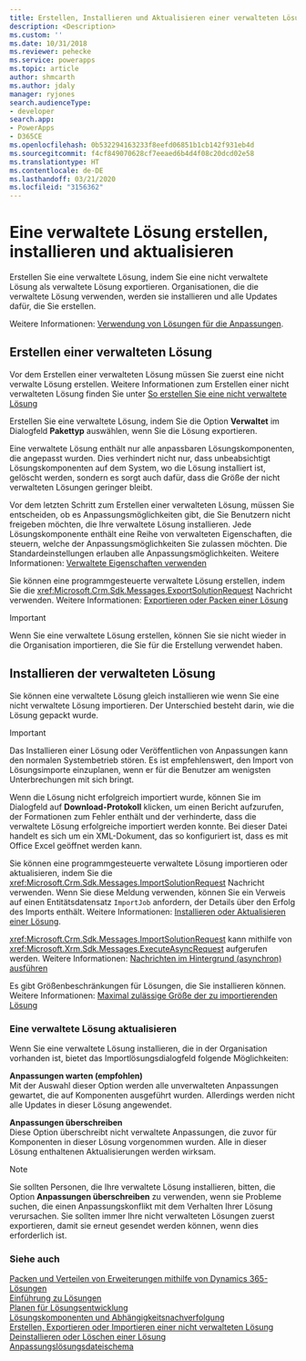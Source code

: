 ```yaml
---
title: Erstellen, Installieren und Aktualisieren einer verwalteten Lösung (Common Data Service) | Microsoft-Dokumentation
description: <Description>
ms.custom: ''
ms.date: 10/31/2018
ms.reviewer: pehecke
ms.service: powerapps
ms.topic: article
author: shmcarth
ms.author: jdaly
manager: ryjones
search.audienceType:
- developer
search.app:
- PowerApps
- D365CE
ms.openlocfilehash: 0b532294163233f8eefd06851b1cb142f931eb4d
ms.sourcegitcommit: f4cf849070628cf7eeaed6b4d4f08c20dcd02e58
ms.translationtype: HT
ms.contentlocale: de-DE
ms.lasthandoff: 03/21/2020
ms.locfileid: "3156362"
---
```

# <a name="create-install-and-update-a-managed-solution"></a>Eine verwaltete Lösung erstellen, installieren und aktualisieren

Erstellen Sie eine verwaltete Lösung, indem Sie eine nicht verwaltete Lösung als verwaltete Lösung exportieren. Organisationen, die die verwaltete Lösung verwenden, werden sie installieren und alle Updates dafür, die Sie erstellen.  
  
 Weitere Informationen: [Verwendung von Lösungen für die Anpassungen](/dynamics365/customer-engagement/customize/use-solutions-for-your-customizations).  
  
<a name="BKMK_CreateManagedSolution"></a>   

## <a name="create-a-managed-solution"></a>Erstellen einer verwalteten Lösung  
 Vor dem Erstellen einer verwalteten Lösung müssen Sie zuerst eine nicht verwalte Lösung erstellen. Weitere Informationen zum Erstellen einer nicht verwalteten Lösung finden Sie unter [So erstellen Sie eine nicht verwaltete Lösung](create-export-import-unmanaged-solution.md#BKMK_CreateUnmanagedSolution)  
  
 Erstellen Sie eine verwaltete Lösung, indem Sie die Option **Verwaltet** im Dialogfeld **Pakettyp** auswählen, wenn Sie die Lösung exportieren.  
  
 Eine verwaltete Lösung enthält nur alle anpassbaren Lösungskomponenten, die angepasst wurden. Dies verhindert nicht nur, dass unbeabsichtigt Lösungskomponenten auf dem System, wo die Lösung installiert ist, gelöscht werden, sondern es sorgt auch dafür, dass die Größe der nicht verwalteten Lösungen geringer bleibt.  
  
 Vor dem letzten Schritt zum Erstellen einer verwalteten Lösung, müssen Sie entscheiden, ob es Anpassungsmöglichkeiten gibt, die Sie Benutzern nicht freigeben möchten, die Ihre verwaltete Lösung installieren. Jede Lösungskomponente enthält eine Reihe von verwalteten Eigenschaften, die steuern, welche der Anpassungsmöglichkeiten Sie zulassen möchten. Die Standardeinstellungen erlauben alle Anpassungsmöglichkeiten. Weitere Informationen: [Verwaltete Eigenschaften verwenden](use-managed-properties.md)  
  
 Sie können eine programmgesteuerte verwaltete Lösung erstellen, indem Sie die <xref:Microsoft.Crm.Sdk.Messages.ExportSolutionRequest> Nachricht verwenden. Weitere Informationen: [Exportieren oder Packen einer Lösung](work-solutions.md#BKMK_ExportPackageSolution)  
  
> [!IMPORTANT]
>  Wenn Sie eine verwaltete Lösung erstellen, können Sie sie nicht wieder in die Organisation importieren, die Sie für die Erstellung verwendet haben.  
  
<a name="BKMK_InstallManagedSolution"></a>   

## <a name="install-a-managed-solution"></a>Installieren der verwalteten Lösung  
 Sie können eine verwaltete Lösung gleich installieren wie wenn Sie eine nicht verwaltete Lösung importieren. Der Unterschied besteht darin, wie die Lösung gepackt wurde.  
  
> [!IMPORTANT]
>  Das Installieren einer Lösung oder Veröffentlichen von Anpassungen kann den normalen Systembetrieb stören. Es ist empfehlenswert, den Import von Lösungsimporte einzuplanen, wenn er für die Benutzer am wenigsten Unterbrechungen mit sich bringt.  
  
 Wenn die Lösung nicht erfolgreich importiert wurde, können Sie im Dialogfeld auf **Download-Protokoll** klicken, um einen Bericht aufzurufen, der Formationen zum Fehler enthält und der verhinderte, dass die verwaltete Lösung erfolgreiche importiert werden konnte. Bei dieser Datei handelt es sich um ein XML-Dokument, das so konfiguriert ist, dass es mit Office Excel geöffnet werden kann.  
  
 Sie können eine programmgesteuerte verwaltete Lösung importieren oder aktualisieren, indem Sie die <xref:Microsoft.Crm.Sdk.Messages.ImportSolutionRequest> Nachricht verwenden. Wenn Sie diese Meldung verwenden, können Sie ein Verweis auf einen Entitätsdatensatz `ImportJob` anfordern, der Details über den Erfolg des Imports enthält. Weitere Informationen: [Installieren oder Aktualisieren einer Lösung](work-solutions.md#BKMK_InstallUpgradeSolution).  
  
 <xref:Microsoft.Crm.Sdk.Messages.ImportSolutionRequest> kann mithilfe von <xref:Microsoft.Xrm.Sdk.Messages.ExecuteAsyncRequest> aufgerufen werden. Weitere Informationen: [Nachrichten im Hintergrund (asynchron) ausführen](/dynamics365/customer-engagement/developer/org-service/use-messages-request-response-classes-execute-method#bkmk_executeasync)  
  
 Es gibt Größenbeschränkungen für Lösungen, die Sie installieren können. Weitere Informationen: [Maximal zulässige Größe der zu importierenden Lösung](create-export-import-unmanaged-solution.md#BKMK_MaxSizeOfSolution)  
  
<a name="BKMK_UpdateManagedSolution"></a>   

### <a name="update-a-managed-solution"></a>Eine verwaltete Lösung aktualisieren  
 Wenn Sie eine verwaltete Lösung installieren, die in der Organisation vorhanden ist, bietet das Importlösungsdialogfeld folgende Möglichkeiten:  
  
 **Anpassungen warten (empfohlen)**  
 Mit der Auswahl dieser Option werden alle unverwalteten Anpassungen gewartet, die auf Komponenten ausgeführt wurden. Allerdings werden nicht alle Updates in dieser Lösung angewendet.  
  
 **Anpassungen überschreiben**  
 Diese Option überschreibt nicht verwaltete Anpassungen, die zuvor für Komponenten in dieser Lösung vorgenommen wurden. Alle in dieser Lösung enthaltenen Aktualisierungen werden wirksam.  
  
> [!NOTE]
>  Sie sollten Personen, die Ihre verwaltete Lösung installieren, bitten, die Option **Anpassungen überschreiben** zu verwenden, wenn sie Probleme suchen, die einen Anpassungskonflikt mit dem Verhalten Ihrer Lösung verursachen. Sie sollten immer Ihre nicht verwalteten Lösungen zuerst exportieren, damit sie erneut gesendet werden können, wenn dies erforderlich ist.  
  
### <a name="see-also"></a>Siehe auch  
 [Packen und Verteilen von Erweiterungen mithilfe von Dynamics 365-Lösungen](/dynamics365/customer-engagement/developer/package-distribute-extensions-use-solutions)   
 [Einführung zu Lösungen](introduction-solutions.md)   
 [Planen für Lösungsentwicklung](/dynamics365/customer-engagement/developer/plan-solution-development)   
 [Lösungskomponenten und Abhängigkeitsnachverfolgung](dependency-tracking-solution-components.md)   
 [Erstellen, Exportieren oder Importieren einer nicht verwalteten Lösung](create-export-import-unmanaged-solution.md)   
 [Deinstallieren oder Löschen einer Lösung](uninstall-delete-solution.md)   
 [Anpassungslösungsdateischema](/dynamics365/customer-engagement/developer/customize-dev/customization-solutions-file-schema)
